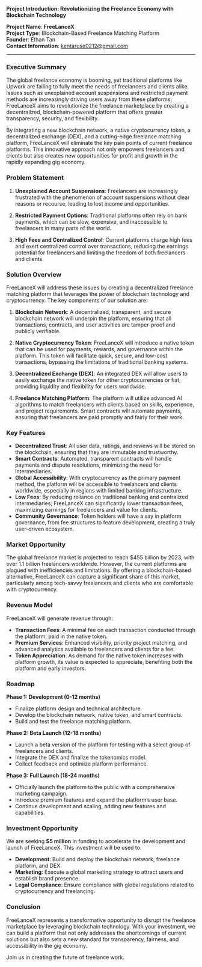 **Project Introduction: Revolutionizing the Freelance Economy with Blockchain Technology**

**Project Name**: **FreeLanceX**  
**Project Type**: Blockchain-Based Freelance Matching Platform  
**Founder**: Ethan Tan  
**Contact Information**: kentaruse0212@gmail.com 

---

### **Executive Summary**

The global freelance economy is booming, yet traditional platforms like Upwork are failing to fully meet the needs of freelancers and clients alike. Issues such as unexplained account suspensions and restricted payment methods are increasingly driving users away from these platforms. FreeLanceX aims to revolutionize the freelance marketplace by creating a decentralized, blockchain-powered platform that offers greater transparency, security, and flexibility.

By integrating a new blockchain network, a native cryptocurrency token, a decentralized exchange (DEX), and a cutting-edge freelance matching platform, FreeLanceX will eliminate the key pain points of current freelance platforms. This innovative approach not only empowers freelancers and clients but also creates new opportunities for profit and growth in the rapidly expanding gig economy.

### **Problem Statement**

1. **Unexplained Account Suspensions**: Freelancers are increasingly frustrated with the phenomenon of account suspensions without clear reasons or recourse, leading to lost income and opportunities.
  
2. **Restricted Payment Options**: Traditional platforms often rely on bank payments, which can be slow, expensive, and inaccessible to freelancers in many parts of the world.

3. **High Fees and Centralized Control**: Current platforms charge high fees and exert centralized control over transactions, reducing the earnings potential for freelancers and limiting the freedom of both freelancers and clients.

### **Solution Overview**

FreeLanceX will address these issues by creating a decentralized freelance matching platform that leverages the power of blockchain technology and cryptocurrency. The key components of our solution are:

1. **Blockchain Network**: A decentralized, transparent, and secure blockchain network will underpin the platform, ensuring that all transactions, contracts, and user activities are tamper-proof and publicly verifiable.

2. **Native Cryptocurrency Token**: FreeLanceX will introduce a native token that can be used for payments, rewards, and governance within the platform. This token will facilitate quick, secure, and low-cost transactions, bypassing the limitations of traditional banking systems.

3. **Decentralized Exchange (DEX)**: An integrated DEX will allow users to easily exchange the native token for other cryptocurrencies or fiat, providing liquidity and flexibility for users worldwide.

4. **Freelance Matching Platform**: The platform will utilize advanced AI algorithms to match freelancers with clients based on skills, experience, and project requirements. Smart contracts will automate payments, ensuring that freelancers are paid promptly and fairly for their work.

### **Key Features**

- **Decentralized Trust**: All user data, ratings, and reviews will be stored on the blockchain, ensuring that they are immutable and trustworthy.
- **Smart Contracts**: Automated, transparent contracts will handle payments and dispute resolutions, minimizing the need for intermediaries.
- **Global Accessibility**: With cryptocurrency as the primary payment method, the platform will be accessible to freelancers and clients worldwide, especially in regions with limited banking infrastructure.
- **Low Fees**: By reducing reliance on traditional banking and centralized intermediaries, FreeLanceX can significantly lower transaction fees, maximizing earnings for freelancers and value for clients.
- **Community Governance**: Token holders will have a say in platform governance, from fee structures to feature development, creating a truly user-driven ecosystem.

### **Market Opportunity**

The global freelance market is projected to reach $455 billion by 2023, with over 1.1 billion freelancers worldwide. However, the current platforms are plagued with inefficiencies and limitations. By offering a blockchain-based alternative, FreeLanceX can capture a significant share of this market, particularly among tech-savvy freelancers and clients who are comfortable with cryptocurrency.

### **Revenue Model**

FreeLanceX will generate revenue through:
- **Transaction Fees**: A minimal fee on each transaction conducted through the platform, paid in the native token.
- **Premium Services**: Enhanced visibility, priority project matching, and advanced analytics available to freelancers and clients for a fee.
- **Token Appreciation**: As demand for the native token increases with platform growth, its value is expected to appreciate, benefiting both the platform and early investors.

### **Roadmap**

**Phase 1: Development (0-12 months)**
- Finalize platform design and technical architecture.
- Develop the blockchain network, native token, and smart contracts.
- Build and test the freelance matching platform.

**Phase 2: Beta Launch (12-18 months)**
- Launch a beta version of the platform for testing with a select group of freelancers and clients.
- Integrate the DEX and finalize the tokenomics model.
- Collect feedback and optimize platform performance.

**Phase 3: Full Launch (18-24 months)**
- Officially launch the platform to the public with a comprehensive marketing campaign.
- Introduce premium features and expand the platform’s user base.
- Continue development and scaling, adding new features and capabilities.

### **Investment Opportunity**

We are seeking **$5 million** in funding to accelerate the development and launch of FreeLanceX. This investment will be used to:
- **Development**: Build and deploy the blockchain network, freelance platform, and DEX.
- **Marketing**: Execute a global marketing strategy to attract users and establish brand presence.
- **Legal Compliance**: Ensure compliance with global regulations related to cryptocurrency and freelancing.

### **Conclusion**

FreeLanceX represents a transformative opportunity to disrupt the freelance marketplace by leveraging blockchain technology. With your investment, we can build a platform that not only addresses the shortcomings of current solutions but also sets a new standard for transparency, fairness, and accessibility in the gig economy.

Join us in creating the future of freelance work.
